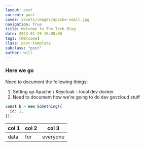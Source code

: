 ```yaml
---
layout: post
current: post
cover: assets/images/apache-small.jpg
navigation: True
title: Welcome to The Tech Blog
date: 2024-02-20 10:00:00
tags: [Welcome]
class: post-template
subclass: "post"
author: will
---
```


### Here we go

Need to document the following things:

1. Setting up Apache / Keycloak - local dev docker
2. Need to document how we're going to do dev govcloud stuff

```javascript
const b = new Something({
  id: 1,
});
```

| col 1 | col 2 | col 3    |
| ----- | ----- | -------- |
| data  | for   | everyone |
